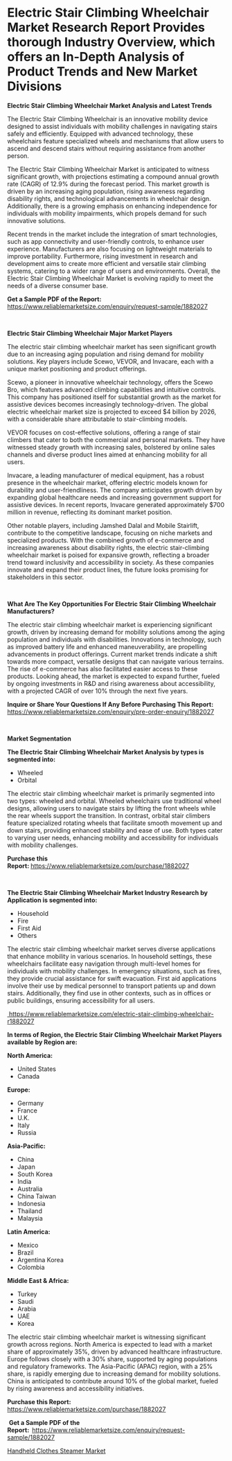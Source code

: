 <p><h1>Electric Stair Climbing Wheelchair Market Research Report Provides thorough Industry Overview, which offers an In-Depth Analysis of Product Trends and New Market Divisions</h1></p><p><strong>Electric Stair Climbing Wheelchair Market Analysis and Latest Trends</strong></p>
<p><p>The Electric Stair Climbing Wheelchair is an innovative mobility device designed to assist individuals with mobility challenges in navigating stairs safely and efficiently. Equipped with advanced technology, these wheelchairs feature specialized wheels and mechanisms that allow users to ascend and descend stairs without requiring assistance from another person.</p><p>The Electric Stair Climbing Wheelchair Market is anticipated to witness significant growth, with projections estimating a compound annual growth rate (CAGR) of 12.9% during the forecast period. This market growth is driven by an increasing aging population, rising awareness regarding disability rights, and technological advancements in wheelchair design. Additionally, there is a growing emphasis on enhancing independence for individuals with mobility impairments, which propels demand for such innovative solutions.</p><p>Recent trends in the market include the integration of smart technologies, such as app connectivity and user-friendly controls, to enhance user experience. Manufacturers are also focusing on lightweight materials to improve portability. Furthermore, rising investment in research and development aims to create more efficient and versatile stair climbing systems, catering to a wider range of users and environments. Overall, the Electric Stair Climbing Wheelchair Market is evolving rapidly to meet the needs of a diverse consumer base.</p></p>
<p><strong>Get a Sample PDF of the Report:&nbsp;</strong> <a href="https://www.reliablemarketsize.com/enquiry/request-sample/1882027?utm_campaign=3348&utm_medium=2&utm_source=Github&utm_content=ia&utm_term=05042025&utm_id=electric-stair-climbing-wheelchair">https://www.reliablemarketsize.com/enquiry/request-sample/1882027</a></p>
<p>&nbsp;</p>
<p><strong>Electric Stair Climbing Wheelchair Major Market Players</strong></p>
<p><p>The electric stair climbing wheelchair market has seen significant growth due to an increasing aging population and rising demand for mobility solutions. Key players include Scewo, VEVOR, and Invacare, each with a unique market positioning and product offerings.</p><p>Scewo, a pioneer in innovative wheelchair technology, offers the Scewo Bro, which features advanced climbing capabilities and intuitive controls. This company has positioned itself for substantial growth as the market for assistive devices becomes increasingly technology-driven. The global electric wheelchair market size is projected to exceed $4 billion by 2026, with a considerable share attributable to stair-climbing models.</p><p>VEVOR focuses on cost-effective solutions, offering a range of stair climbers that cater to both the commercial and personal markets. They have witnessed steady growth with increasing sales, bolstered by online sales channels and diverse product lines aimed at enhancing mobility for all users.</p><p>Invacare, a leading manufacturer of medical equipment, has a robust presence in the wheelchair market, offering electric models known for durability and user-friendliness. The company anticipates growth driven by expanding global healthcare needs and increasing government support for assistive devices. In recent reports, Invacare generated approximately $700 million in revenue, reflecting its dominant market position.</p><p>Other notable players, including Jamshed Dalal and Mobile Stairlift, contribute to the competitive landscape, focusing on niche markets and specialized products. With the combined growth of e-commerce and increasing awareness about disability rights, the electric stair-climbing wheelchair market is poised for expansive growth, reflecting a broader trend toward inclusivity and accessibility in society. As these companies innovate and expand their product lines, the future looks promising for stakeholders in this sector.</p></p>
<p>&nbsp;</p>
<p><strong>What Are The Key Opportunities For Electric Stair Climbing Wheelchair Manufacturers?</strong></p>
<p><p>The electric stair climbing wheelchair market is experiencing significant growth, driven by increasing demand for mobility solutions among the aging population and individuals with disabilities. Innovations in technology, such as improved battery life and enhanced maneuverability, are propelling advancements in product offerings. Current market trends indicate a shift towards more compact, versatile designs that can navigate various terrains. The rise of e-commerce has also facilitated easier access to these products. Looking ahead, the market is expected to expand further, fueled by ongoing investments in R&D and rising awareness about accessibility, with a projected CAGR of over 10% through the next five years.</p></p>
<p><strong>Inquire or Share Your Questions If Any Before Purchasing This Report:</strong> <a href="https://www.reliablemarketsize.com/enquiry/pre-order-enquiry/1882027?utm_campaign=3348&utm_medium=2&utm_source=Github&utm_content=ia&utm_term=05042025&utm_id=electric-stair-climbing-wheelchair">https://www.reliablemarketsize.com/enquiry/pre-order-enquiry/1882027</a></p>
<p>&nbsp;</p>
<p><strong>Market Segmentation</strong></p>
<p><strong>The Electric Stair Climbing Wheelchair Market Analysis by types is segmented into:</strong></p>
<p><ul><li>Wheeled</li><li>Orbital</li></ul></p>
<p><p>The electric stair climbing wheelchair market is primarily segmented into two types: wheeled and orbital. Wheeled wheelchairs use traditional wheel designs, allowing users to navigate stairs by lifting the front wheels while the rear wheels support the transition. In contrast, orbital stair climbers feature specialized rotating wheels that facilitate smooth movement up and down stairs, providing enhanced stability and ease of use. Both types cater to varying user needs, enhancing mobility and accessibility for individuals with mobility challenges.</p></p>
<p><strong>Purchase this Report:&nbsp;</strong><a href="https://www.reliablemarketsize.com/purchase/1882027?utm_campaign=3348&utm_medium=2&utm_source=Github&utm_content=ia&utm_term=05042025&utm_id=electric-stair-climbing-wheelchair">https://www.reliablemarketsize.com/purchase/1882027</a></p>
<p>&nbsp;</p>
<p><strong>The Electric Stair Climbing Wheelchair Market Industry Research by Application is segmented into:</strong></p>
<p><ul><li>Household</li><li>Fire</li><li>First Aid</li><li>Others</li></ul></p>
<p><p>The electric stair climbing wheelchair market serves diverse applications that enhance mobility in various scenarios. In household settings, these wheelchairs facilitate easy navigation through multi-level homes for individuals with mobility challenges. In emergency situations, such as fires, they provide crucial assistance for swift evacuation. First aid applications involve their use by medical personnel to transport patients up and down stairs. Additionally, they find use in other contexts, such as in offices or public buildings, ensuring accessibility for all users.</p></p>
<p><a href="https://www.reliablemarketsize.com/electric-stair-climbing-wheelchair-r1882027?utm_campaign=3348&utm_medium=2&utm_source=Github&utm_content=ia&utm_term=05042025&utm_id=electric-stair-climbing-wheelchair">&nbsp;https://www.reliablemarketsize.com/electric-stair-climbing-wheelchair-r1882027</a></p>
<p><strong>In terms of Region, the Electric Stair Climbing Wheelchair Market Players available by Region are:</strong></p>
<p>
    <p> <strong> North America: </strong>
        <ul>
            <li>United States</li>
            <li>Canada</li>
        </ul>
        </p> 
    <p> <strong> Europe: </strong>
        <ul>
            <li>Germany</li>
            <li>France</li>
            <li>U.K.</li>
            <li>Italy</li>
            <li>Russia</li>
        </ul>
        </p> 
    <p> <strong> Asia-Pacific: </strong>
        <ul>
            <li>China</li>
            <li>Japan</li>
            <li>South Korea</li>
            <li>India</li>
            <li>Australia</li>
            <li>China Taiwan</li>
            <li>Indonesia</li>
            <li>Thailand</li>
            <li>Malaysia</li>
        </ul>
        </p> 
    <p> <strong> Latin America: </strong>
        <ul>
            <li>Mexico</li>
            <li>Brazil</li>
            <li>Argentina Korea</li>
            <li>Colombia</li>
        </ul>
        </p> 
    <p> <strong> Middle East & Africa: </strong>
        <ul>
            <li>Turkey</li>
            <li>Saudi</li>
            <li>Arabia</li>
            <li>UAE</li>
            <li>Korea</li>
        </ul>
    </p>
    </p>
<p><p>The electric stair climbing wheelchair market is witnessing significant growth across regions. North America is expected to lead with a market share of approximately 35%, driven by advanced healthcare infrastructure. Europe follows closely with a 30% share, supported by aging populations and regulatory frameworks. The Asia-Pacific (APAC) region, with a 25% share, is rapidly emerging due to increasing demand for mobility solutions. China is anticipated to contribute around 10% of the global market, fueled by rising awareness and accessibility initiatives.</p></p>
<p><strong>Purchase this Report: </strong><a href="https://www.reliablemarketsize.com/purchase/1882027?utm_campaign=3348&utm_medium=2&utm_source=Github&utm_content=ia&utm_term=05042025&utm_id=electric-stair-climbing-wheelchair">https://www.reliablemarketsize.com/purchase/1882027</a></p>
<p>&nbsp;<strong>Get a Sample PDF of the Report:&nbsp;&nbsp;</strong><a href="https://www.reliablemarketsize.com/enquiry/request-sample/1882027?utm_campaign=3348&utm_medium=2&utm_source=Github&utm_content=ia&utm_term=05042025&utm_id=electric-stair-climbing-wheelchair">https://www.reliablemarketsize.com/enquiry/request-sample/1882027</a></p>
<p><strong></strong></p>
<p><p><a href="https://github.com/tafuaraasswn/Market-Research-Report-List-1/blob/main/handheld-clothes-steamer-market.md?utm_campaign=3348&utm_medium=2&utm_source=Github&utm_content=ia&utm_term=05042025&utm_id=electric-stair-climbing-wheelchair">Handheld Clothes Steamer Market</a></p></p>